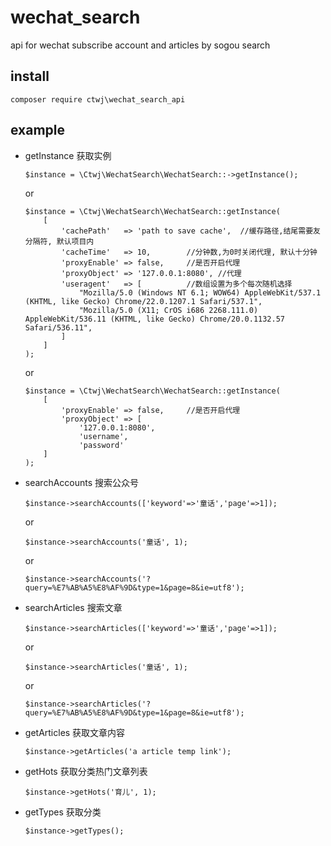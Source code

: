 # wechat_search
api for wechat subscribe account and articles by sogou search

## install

```
composer require ctwj\wechat_search_api
```


## example
- getInstance 获取实例
    ```
    $instance = \Ctwj\WechatSearch\WechatSearch::->getInstance();
    ```
    or
    ```
    $instance = \Ctwj\WechatSearch\WechatSearch::getInstance(
        [
            'cachePath'   => 'path to save cache',  //缓存路径,结尾需要友分隔符, 默认项目内
            'cacheTime'   => 10,        //分钟数,为0时关闭代理, 默认十分钟
            'proxyEnable' => false,     //是否开启代理
            'proxyObject' => '127.0.0.1:8080', //代理     
            'useragent'   => [          //数组设置为多个每次随机选择
                "Mozilla/5.0 (Windows NT 6.1; WOW64) AppleWebKit/537.1 (KHTML, like Gecko) Chrome/22.0.1207.1 Safari/537.1",
                "Mozilla/5.0 (X11; CrOS i686 2268.111.0) AppleWebKit/536.11 (KHTML, like Gecko) Chrome/20.0.1132.57 Safari/536.11",
            ]
        ]
    );
    ```
    or 
    ```
    $instance = \Ctwj\WechatSearch\WechatSearch::getInstance(
        [
            'proxyEnable' => false,     //是否开启代理
            'proxyObject' => [
                '127.0.0.1:8080',
                'username',
                'password'
        ]     
    );
    ```

- searchAccounts 搜索公众号
    ```
    $instance->searchAccounts(['keyword'=>'童话','page'=>1]);
    ``` 
    or
    ```
    $instance->searchAccounts('童话', 1);
    ```
    or
    ```
    $instance->searchAccounts('?query=%E7%AB%A5%E8%AF%9D&type=1&page=8&ie=utf8');
    ```
- searchArticles 搜索文章
    ```
    $instance->searchArticles(['keyword'=>'童话','page'=>1]);
    ``` 
    or
    ```
    $instance->searchArticles('童话', 1);
    ```
    or
    ```
    $instance->searchArticles('?query=%E7%AB%A5%E8%AF%9D&type=1&page=8&ie=utf8');
    ```
- getArticles  获取文章内容
    ```
    $instance->getArticles('a article temp link');
    ```
- getHots   获取分类热门文章列表
    ```
    $instance->getHots('育儿', 1);
    ```      
- getTypes   获取分类
    ```
    $instance->getTypes();
    ```        